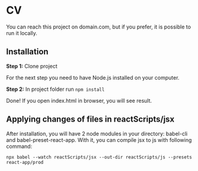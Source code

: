 CV
==

You can reach this project on domain.com, but if you prefer, it is possible to run it locally.

Installation
------------

**Step 1:** Clone project

For the next step you need to have Node.js installed on your computer.

**Step 2:** In project folder run
```npm install```

Done! If you open index.html in browser, you will see result.

Applying changes of files in reactScripts/jsx
---------------------------------------------

After installation, you will have 2 node modules in your directory: babel-cli and babel-preset-react-app. With it, you can compile jsx to js with following command:
```angular2html
npx babel --watch reactScripts/jsx --out-dir reactScripts/js --presets react-app/prod
```

